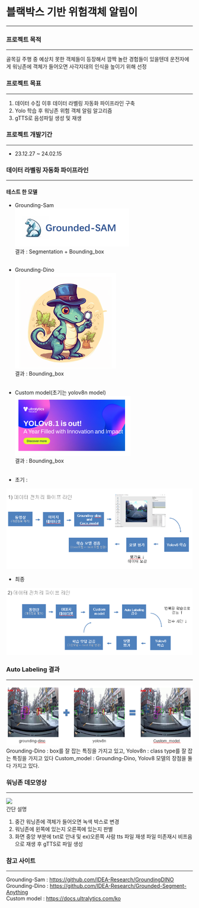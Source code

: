 # 블랙박스 기반 위험객체 알림이
---
### 프로젝트 목적
---
골목길 주행 중 예상치 못한 객체들이 등장해서 깜짝 놀란 경험들이 있을텐데
운전자에게 워닝존에 객체가 들어오면 사각지대의 인식을 높이기 위해 선정


### 프로젝트 목표
---

1. 데이터 수집 이후 데이터 라벨링 자동화 파이프라인 구축
2. Yolo 학습 후 워닝존 위험 객체 알림 알고리즘
3. gTTS로 음성파일 생성 및 재생


### 프로젝트 개발기간
---

- 23.12.27 ~ 24.02.15


### 데이터 라벨링 자동화 파이프라인
---

#### 테스트 한 모델<br>
- Grounding-Sam<br>
<img src="./readme_img/sam.PNG"><br>
    결과 : Segmentation + Bounding_box <br><br>
- Grounding-Dino<br>
<img src="./readme_img/dino.PNG"><br>
    결과 : Bounding_box<br><br>
- Custom model(초기는 yolov8n model)<br>
<img src="./readme_img/yolo.PNG"><br>
    결과 : Bounding_box<br><br>

- 초기 : 
<img src="./readme_img/line_one.PNG">


- 최종
<img src="./readme_img/line_two.PNG">


### Auto Labeling 결과
---
<img src="./readme_img/autolabeing.PNG"><br>
Grounding-Dino : box를 잘 잡는 특징을 가지고 있고,
Yolov8n : class type를 잘 잡는 특징을 가지고 있다
Custom_model : Grounding-Dino, Yolov8 모델의 장점을 둘다 가지고 있다.


### 워닝존 데모영상
---
<img src="./readme_img/시연영상_워닝존.gif"><br>
간단 설명
1. 중간 워닝존에 객체가 들어오면 녹색 박스로 변경
2. 워닝존에 왼쪽에 있는지 오른쪽에 있는지 판별
3. 화면 중앙 부분에 txt로 안내 및 ex)오른쪽 사람 tts 파일 재생
파일 미존재시 비프음으로 재생 후 gTTS로 파일 생성 

### 참고 사이트
---
Grounding-Sam : <https://github.com/IDEA-Research/GroundingDINO><br>
Grounding-Dino : <https://github.com/IDEA-Research/Grounded-Segment-Anything><br>
Custom model : <https://docs.ultralytics.com/ko>